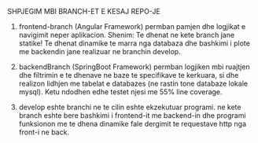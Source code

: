 SHPJEGIM MBI BRANCH-ET E KESAJ REPO-JE
1. frontend-branch (Angular Framework) permban pamjen dhe logjikat e navigimit neper aplikacion.
Shenim: Te dhenat ne kete branch jane statike! Te dhenat dinamike te marra nga databaza dhe bashkimi i plote me backendin jane realizuar ne branchin develop.

2. backendBranch (SpringBoot Framework) permban logjiken mbi ruajtjen dhe filtrimin e te dhenave ne baze te specifikave te kerkuara, si dhe realizon lidhjen me tabelat e databazes (ne rastin tone databaze lokale mysql). Ketu ndodhen edhe testet njesi me 55% line coverage.
   
3. develop eshte branchi ne te cilin eshte ekzekutuar programi. ne kete branch eshte bere bashkimi i frontend-it me backend-in dhe programi funksionon me te dhena dinamike fale dergimit te requestave http nga front-i ne back.

